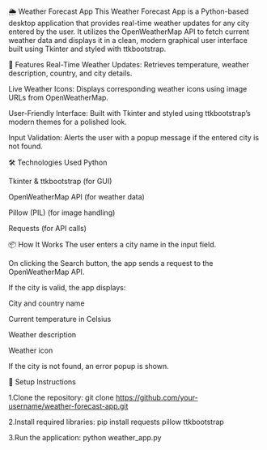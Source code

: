 🌦️ Weather Forecast App
This Weather Forecast App is a Python-based desktop application that provides real-time weather updates for any city entered by the user. It utilizes the OpenWeatherMap API to fetch current weather data and displays it in a clean, modern graphical user interface built using Tkinter and styled with ttkbootstrap.

🚀 Features
Real-Time Weather Updates: Retrieves temperature, weather description, country, and city details.

Live Weather Icons: Displays corresponding weather icons using image URLs from OpenWeatherMap.

User-Friendly Interface: Built with Tkinter and styled using ttkbootstrap’s modern themes for a polished look.

Input Validation: Alerts the user with a popup message if the entered city is not found.

🛠️ Technologies Used
Python

Tkinter & ttkbootstrap (for GUI)

OpenWeatherMap API (for weather data)

Pillow (PIL) (for image handling)

Requests (for API calls)

📦 How It Works
The user enters a city name in the input field.

On clicking the Search button, the app sends a request to the OpenWeatherMap API.

If the city is valid, the app displays:

City and country name

Current temperature in Celsius

Weather description

Weather icon

If the city is not found, an error popup is shown.

📌 Setup Instructions

1.Clone the repository:
git clone https://github.com/your-username/weather-forecast-app.git

2.Install required libraries:
pip install requests pillow ttkbootstrap

3.Run the application:
python weather_app.py
